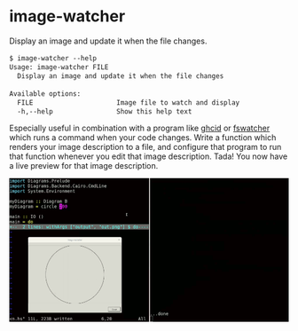 # image-watcher

Display an image and update it when the file changes.

```
$ image-watcher --help
Usage: image-watcher FILE
  Display an image and update it when the file changes

Available options:
  FILE                     Image file to watch and display
  -h,--help                Show this help text
```

Especially useful in combination with a program like [ghcid](https://hackage.haskell.org/package/ghcid) or [fswatcher](https://hackage.haskell.org/package/fswatcher) which runs a command when your code changes. Write a function which renders your image description to a file, and configure that program to run that function whenever you edit that image description. Tada! You now have a live preview for that image description.

![Demo of editing a file and seeing the result change](demo.gif)
